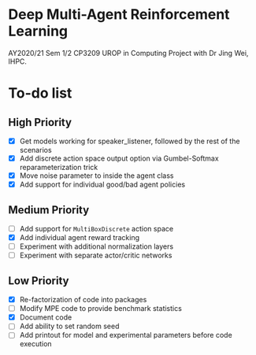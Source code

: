 # Deep Multi-Agent Reinforcement Learning
AY2020/21 Sem 1/2 CP3209 UROP in Computing Project with Dr Jing Wei, IHPC.

# To-do list

## High Priority
- [x] Get models working for speaker_listener, followed by the rest of the scenarios
- [x] Add discrete action space output option via Gumbel-Softmax reparameterization trick
- [x] Move noise parameter to inside the agent class
- [x] Add support for individual good/bad agent policies

## Medium Priority
- [ ] Add support for `MultiBoxDiscrete` action space
- [x] Add individual agent reward tracking
- [ ] Experiment with additional normalization layers
- [ ] Experiment with separate actor/critic networks

## Low Priority
- [x] Re-factorization of code into packages
- [ ] Modify MPE code to provide benchmark statistics
- [x] Document code
- [ ] Add ability to set random seed
- [ ] Add printout for model and experimental parameters before code execution